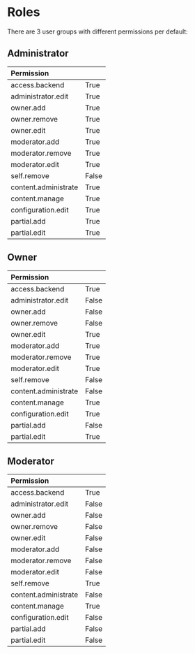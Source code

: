# Roles

There are 3 user groups with different permissions per default:

## Administrator

| Permission            |       |
| :-------------------- | :---- |
| access.backend        | True  |
| administrator.edit    | True  |
| owner.add             | True  |
| owner.remove          | True  |
| owner.edit            | True  |
| moderator.add         | True  |
| moderator.remove      | True  |
| moderator.edit        | True  |
| self.remove           | False |
| content.administrate  | True  |
| content.manage        | True  |
| configuration.edit    | True  |
| partial.add           | True  |
| partial.edit          | True  |

## Owner

| Permission            |       |
| :-------------------- | :---- |
| access.backend        | True  |
| administrator.edit    | False |
| owner.add             | False |
| owner.remove          | False |
| owner.edit            | True  |
| moderator.add         | True  |
| moderator.remove      | True  |
| moderator.edit        | True  |
| self.remove           | False |
| content.administrate  | False |
| content.manage        | True  |
| configuration.edit    | True  |
| partial.add           | False |
| partial.edit          | True  |

## Moderator

| Permission            |       |
| :-------------------- | :---- |
| access.backend        | True  |
| administrator.edit    | False |
| owner.add             | False |
| owner.remove          | False |
| owner.edit            | False |
| moderator.add         | False |
| moderator.remove      | False |
| moderator.edit        | False |
| self.remove           | True  |
| content.administrate  | False |
| content.manage        | True  |
| configuration.edit    | False |
| partial.add           | False |
| partial.edit          | False |

